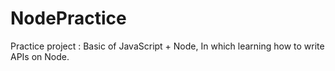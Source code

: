 # NodePractice
Practice project : Basic of JavaScript + Node, In which learning how to write APIs on Node.

